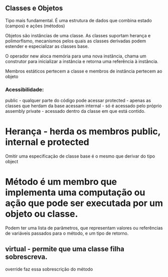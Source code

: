 ## Classes e Objetos

Tipo mais fundamental. É uma estrutura de dados que combina estado (campos) e ações (métodos)

Objetos são instâncias de uma classe.
As classes suportam herança e polimorfismo, mecanismos pelos quais as classes derivadas podem estender e especializar as classes base.

O operador new aloca memória para uma nova instância, chama um construtor para inicializar a instância e retorna uma referência à instância.

Membros estáticos pertecem a classe e membros de instância pertecem ao objeto

### Acessibilidade:

public - qualquer parte do código pode acessar
protected - apenas as classes que herdam da base acessam
internal - só é acessado pelo próprio assembly
private - acessado dentro da classe em que está contido.

# Herança - herda os membros public, internal e protected
 
Omitir uma especificação de classe base é o mesmo que derivar do tipo object

# Método é um membro que implementa uma computação ou ação que pode ser executada por um objeto ou classe.
Podem ter uma lista de parâmetros, que representam valores ou referências de variáveis passados para o método, e um tipo de retorno.

## virtual - permite que uma classe filha sobrescreva.
override faz essa sobrescrição do método